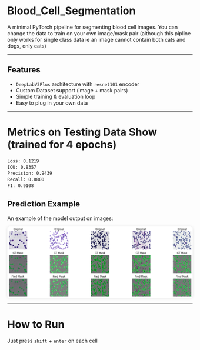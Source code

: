 # Blood_Cell_Segmentation

A minimal PyTorch pipeline for segmenting blood cell images. You can change the data to train on your own image/mask pair (although this pipline only works for single class data ie an image cannot contain both cats and dogs, only cats)

---

##  Features

- `DeepLabV3Plus` architecture with `resnet101` encoder
- Custom Dataset support (image + mask pairs)
- Simple training & evaluation loop
- Easy to plug in your own data

---

# Metrics on Testing Data Show (trained for 4 epochs)
```bash
Loss: 0.1219
IOU: 0.8357
Precision: 0.9439
Recall: 0.8800
F1: 0.9108
```

## Prediction Example

An example of the model output on images:

<img src="example_bloodcell_pred.png" alt="Prediction" style="width:1000px; display:block; margin:auto; border-radius:8px; box-shadow:0 0 8px rgba(0,0,0,0.1);" />

---

# How to Run
Just press `shift` + `enter` on each cell


